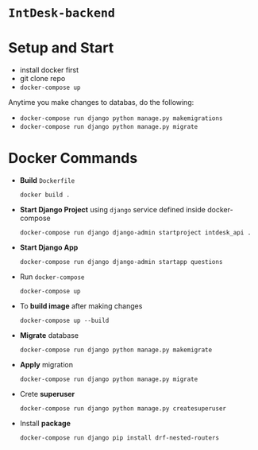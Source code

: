 # **`IntDesk-backend`**

# Setup and Start

- install docker first
- git clone repo
- `docker-compose up`


Anytime you make changes to databas, do the following:
- `docker-compose run django python manage.py makemigrations`
- `docker-compose run django python manage.py migrate`

# Docker Commands
 
- **Build** `Dockerfile` 
  
    `docker build .`

- **Start Django Project** using `django` service defined inside docker-compose
  
    `docker-compose run django django-admin startproject intdesk_api .`

- **Start Django App**
  
    `docker-compose run django django-admin startapp questions`

- Run `docker-compose`
  
    `docker-compose up`

- To **build image** after making changes 

    `docker-compose up --build`

- **Migrate** database 

    `docker-compose run django python manage.py makemigrate`

- **Apply** migration

    `docker-compose run django python manage.py migrate`

- Crete **superuser** 

    `docker-compose run django python manage.py createsuperuser`

- Install **package**

    `docker-compose run django pip install drf-nested-routers`
